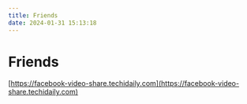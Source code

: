 ```yaml
---
title: Friends
date: 2024-01-31 15:13:18
---
```


# Friends

[https://facebook-video-share.techidaily.com](https://facebook-video-share.techidaily.com)